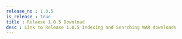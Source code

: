 ```yaml
---
release_no : 1.0.5
is_release : true
title : Relaese 1.0.5 Download
desc : Link to Release 1.0.5 Indexing and Searching WAR downloads
---
```

